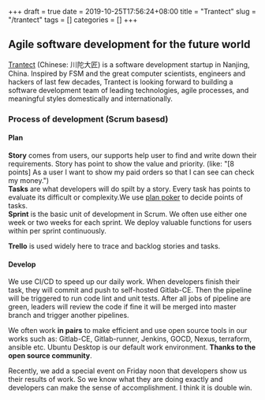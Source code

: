 +++ 
draft = true
date = 2019-10-25T17:56:24+08:00
title = "Trantect"
slug = "/trantect" 
tags = []
categories = []
+++

## Agile software development for the future world

[Trantect](http://www.trantect.com/) (Chinese: 川陀大匠) is a software development startup in Nanjing, China. Inspired by FSM and the great computer scientists, engineers and hackers of last few decades, Trantect is looking forward to building a software development team of leading technologies, agile processes, and meaningful styles domestically and internationally.

### Process of development (Scrum basesd)

#### Plan

**Story** comes from users, our supports help user to find and write down their requirements. Story has point to show the value and priority. (like: "[8 points] As a user I want to show my paid orders so that I can see can check my money.")  
**Tasks** are what developers will do spilt by a story. Every task has points to evaluate its difficult or complexity.We use [plan poker](http://poker.trantect.com/) to decide points of tasks.  
**Sprint** is the basic unit of development in Scrum. We often use either one week or two weeks for each sprint. We deploy valuable functions for users within per sprint continuously.

**Trello** is used widely here to trace and backlog stories and tasks.

#### Develop

We use CI/CD to speed up our daily work. When developers finish their task, they will commit and push to self-hosted Gitlab-CE. Then the pipeline will be triggered to run code lint and unit tests. After all jobs of pipeline are green, leaders will review the code if fine it will be merged into master branch and trigger another pipelines.

We often work **in pairs** to make efficient and use open source tools in our works such as: Gitlab-CE, Gitlab-runner, Jenkins, GOCD, Nexus, terraform, ansible etc. Ubuntu Desktop is our default work environment. **Thanks to the open source community**.

Recently, we add a special event on Friday noon that developers show us their results of work. So we know what they are doing exactly and developers can make the sense of accomplishment. I think it is double win.
